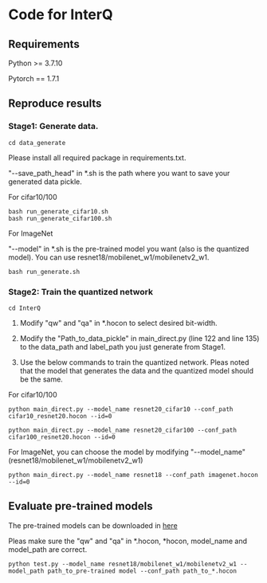 # Code for InterQ

## Requirements

Python >= 3.7.10

Pytorch == 1.7.1

## Reproduce results

### Stage1: Generate data.



```
cd data_generate
```

Please install all required package in requirements.txt.

"--save_path_head" in *.sh is the path where you want to save your generated data pickle.

For cifar10/100
```
bash run_generate_cifar10.sh
bash run_generate_cifar100.sh
```

For ImageNet

"--model" in *.sh is the pre-trained model you want (also is the quantized model). 
You can use resnet18/mobilenet_w1/mobilenetv2_w1.
```
bash run_generate.sh
```

### Stage2: Train the quantized network

```
cd InterQ
```

1. Modify "qw" and "qa" in *.hocon to select desired bit-width.

2. Modify the "Path_to_data_pickle" in main_direct.py (line 122 and line 135) to the data_path and label_path you just generate from Stage1.

3. Use the below commands to train the quantized network. Pleas noted that the model that generates the data and the quantized model should be the same.


For cifar10/100
```
python main_direct.py --model_name resnet20_cifar10 --conf_path cifar10_resnet20.hocon --id=0

python main_direct.py --model_name resnet20_cifar100 --conf_path cifar100_resnet20.hocon --id=0
```

For ImageNet, you can choose the model by modifying "--model_name" (resnet18/mobilenet_w1/mobilenetv2_w1)
```
python main_direct.py --model_name resnet18 --conf_path imagenet.hocon --id=0
```


## Evaluate pre-trained models

The pre-trained models can be downloaded in [here]() 

Pleas make sure the "qw" and "qa" in *.hocon, *hocon, model_name and model_path are correct.

```
python test.py --model_name resnet18/mobilenet_w1/mobilenetv2_w1 --model_path path_to_pre-trained model --conf_path path_to_*.hocon
```